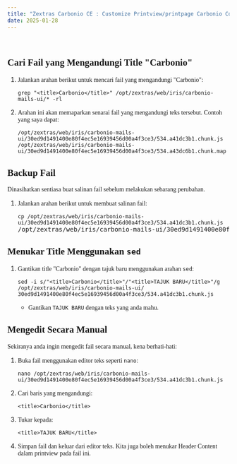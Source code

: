 ```yaml
---
title: "Zextras Carbonio CE : Customize Printview/printpage Carbonio Comunity Edition"
date: 2025-01-28
---
```

<p>&nbsp;</p><h2 data-pm-slice="1 3 []"><span style="font-family: georgia;">Cari Fail yang Mengandungi Title "Carbonio"</span></h2><ol data-spread="true" start="1"><li><p><span style="font-family: georgia;">Jalankan arahan berikut untuk mencari fail yang mengandungi "Carbonio":</span></p><pre><code>grep "&lt;title&gt;Carbonio&lt;/title&gt;" /opt/zextras/web/iris/carbonio-mails-ui/* -rl</code></pre></li><li><p><span style="font-family: georgia;">Arahan ini akan memaparkan senarai fail yang mengandungi teks tersebut. Contoh yang saya dapat:</span></p><pre><code>/opt/zextras/web/iris/carbonio-mails-ui/30ed9d1491400e80f4ec5e16939456d00a4f3ce3/534.a41dc3b1.chunk.js
/opt/zextras/web/iris/carbonio-mails-ui/30ed9d1491400e80f4ec5e16939456d00a4f3ce3/534.a43dc6b1.chunk.map</code></pre></li></ol><h2><span style="font-family: georgia;">Backup Fail</span></h2><p><span style="font-family: georgia;">Dinasihatkan sentiasa buat salinan fail sebelum melakukan sebarang perubahan.</span></p><ol data-spread="false" start="1"><li><p><span style="font-family: georgia;">Jalankan arahan berikut untuk membuat salinan fail:</span></p><pre><code>cp /opt/zextras/web/iris/carbonio-mails-ui/30ed9d1491400e80f4ec5e16939456d00a4f3ce3/534.a41dc3b1.chunk.js
</code>/opt/zextras/web/iris/carbonio-mails-ui/30ed9d1491400e80f4ec5e16939456d00a4f3ce3/534.a41dc3b1.chunk.js.bak</pre></li></ol><h2><span style="font-family: georgia;">Menukar Title Menggunakan <code>sed</code></span></h2><ol data-spread="false" start="1"><li><p><span style="font-family: georgia;">Gantikan title "Carbonio" dengan tajuk baru menggunakan arahan <code>sed</code>:</span></p><pre><code>sed -i s/"&lt;title&gt;Carbonio&lt;/title&gt;"/"&lt;title&gt;TAJUK BARU&lt;/title&gt;"/g /opt/zextras/web/iris/carbonio-mails-ui/
30ed9d1491400e80f4ec5e16939456d00a4f3ce3/534.a41dc3b1.chunk.js</code></pre><ul data-spread="false"><li><p><span style="font-family: georgia;">Gantikan <code>TAJUK BARU</code> dengan teks yang anda mahu.</span></p></li></ul></li></ol><h2><span style="font-family: georgia;">Mengedit Secara Manual&nbsp;</span></h2><p><span style="font-family: georgia;">Sekiranya anda ingin mengedit fail secara manual, kena berhati-hati:</span></p><ol data-spread="false" start="1"><li><p><span style="font-family: georgia;">Buka fail menggunakan editor teks seperti <code>nano</code>:</span></p><pre><code>nano /opt/zextras/web/iris/carbonio-mails-ui/30ed9d1491400e80f4ec5e16939456d00a4f3ce3/534.a41dc3b1.chunk.js</code></pre></li><li><p><span style="font-family: georgia;">Cari baris yang mengandungi:</span></p><pre><code>&lt;title&gt;Carbonio&lt;/title&gt;</code></pre></li><li><p><span style="font-family: georgia;">Tukar kepada:</span></p><pre><code>&lt;title&gt;TAJUK BARU&lt;/title&gt;</code></pre></li><li><p><span style="font-family: georgia;">Simpan fail dan keluar dari editor teks. Kita juga boleh menukar Header Content dalam printview pada fail ini.</span></p></li></ol>
